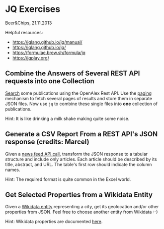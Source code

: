 # JQ Exercises
Beer&Chips, 21.11.2013

Helpful resources:
- https://jqlang.github.io/jq/manual/
- https://jqlang.github.io/jq/
- https://formulae.brew.sh/formula/jq
- https://jqplay.org/

## Combine the Answers of Several REST API requests into one Collection

[Search](https://docs.openalex.org/api-entities/works/search-works) some publications using the OpenAlex Rest API.
Use the [paging](https://docs.openalex.org/how-to-use-the-api/get-lists-of-entities/paging) mechanism to fetch several pages of results and store them in separate JSON files.
Now use `jq` to combine these single files into **one** collection of publications.

Hint: It is like drinking a milk shake making quite some noise.

## Generate a CSV Report From a REST API's JSON response (credits: Marcel)

Given a [news feed API call](https://feed-prod.unitycms.io/2/newest?count=50), transform the JSON response to a tabular structure and include only articles.
Each article should be described by its title, abstract, and URL.
The table's first row should indicate the column names.

Hint: The required format is quite common in the Excel world.

## Get Selected Properties from a Wikidata Entity

Given a [Wikidata entity](https://www.wikidata.org/w/api.php?action=wbgetentities&ids=Q78&format=json) representing a city, get its geolocation and/or other properties from JSON.
Feel free to choose another entity from Wikidata :-)

Hint: Wikidata properties are documented [here](https://www.wikidata.org/wiki/Wikidata:Database_reports/List_of_properties/all).

